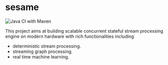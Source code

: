 # sesame
![Java CI with Maven](https://github.com/ShuhaoZhangTony/sesame/workflows/Java%20CI%20with%20Maven/badge.svg?branch=master)

This project aims at building scalable concurrent stateful stream processing engine
on modern hardware with rich functionalities including
- deterministic stream processing.
- streaming graph processing.
- real time machine learning.
